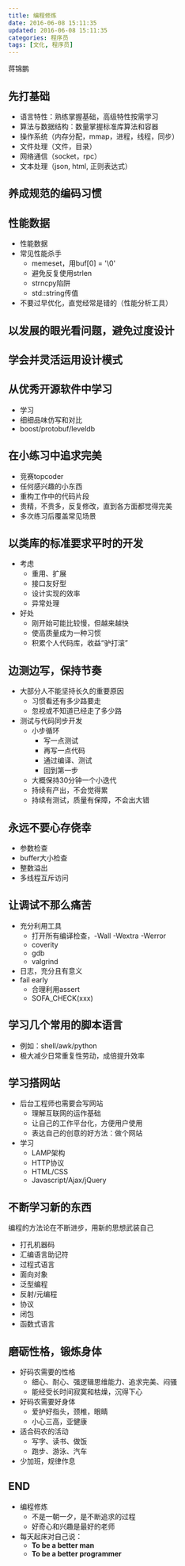 ```yaml
---
title: 编程修炼
date: 2016-06-08 15:11:35
updated: 2016-06-08 15:11:35
categories: 程序员
tags: [文化, 程序员]
---
```


蒋锦鹏

## 先打基础

- 语言特性：熟练掌握基础，高级特性按需学习
- 算法与数据结构：数量掌握标准库算法和容器
- 操作系统（内存分配，mmap，进程，线程，同步）
- 文件处理（文件，目录）
- 网络通信（socket，rpc）
- 文本处理（json, html, 正则表达式）

## 养成规范的编码习惯

## 性能数据

- 性能数据
- 常见性能杀手
    - memeset，用buf[0] = '\0'
    - 避免反复使用strlen
    - strncpy陷阱
    - std::string传值
- 不要过早优化，直觉经常是错的（性能分析工具）

## 以发展的眼光看问题，避免过度设计

## 学会并灵活运用设计模式

## 从优秀开源软件中学习

- 学习
- 细细品味仿写和对比
- boost/protobuf/leveldb

## 在小练习中追求完美

- 竞赛topcoder
- 任何感兴趣的小东西
- 重构工作中的代码片段
- 贵精，不贵多，反复修改，直到各方面都觉得完美
- 多次练习后覆盖常见场景

## 以类库的标准要求平时的开发

- 考虑
    - 重用、扩展
    - 接口友好型
    - 设计实现的效率
    - 异常处理
- 好处
    - 刚开始可能比较慢，但越来越快
    - 使高质量成为一种习惯
    - 积累个人代码库，收益“驴打滚”

## 边测边写，保持节奏

- 大部分人不能坚持长久的重要原因
    - 习惯看还有多少路要走
    - 忽视或不知道已经走了多少路
- 测试与代码同步开发
    - 小步循环
        - 写一点测试
        - 再写一点代码
        - 通过编译、测试
        - 回到第一步
    - 大概保持30分钟一个小迭代
    - 持续有产出，不会觉得累
    - 持续有测试，质量有保障，不会出大错

## 永远不要心存侥幸

- 参数检查
- buffer大小检查
- 整数溢出
- 多线程互斥访问

## 让调试不那么痛苦

- 充分利用工具
    - 打开所有编译检查，-Wall -Wextra -Werror
    - coverity
    - gdb
    - valgrind
- 日志，充分且有意义
- fail early
    - 合理利用assert
    - SOFA_CHECK(xxx)

## 学习几个常用的脚本语言

- 例如：shell/awk/python
- 极大减少日常重复性劳动，成倍提升效率

## 学习搭网站

- 后台工程师也需要会写网站
    - 理解互联网的运作基础
    - 让自己的工作平台化，方便用户使用
    - 表达自己的创意的好方法：做个网站
- 学习
    - LAMP架构
    - HTTP协议
    - HTML/CSS
    - Javascript/Ajax/jQuery

## 不断学习新的东西

编程的方法论在不断进步，用新的思想武装自己

- 打孔机器码
- 汇编语言助记符
- 过程式语言
- 面向对象
- 泛型编程
- 反射/元编程
- 协议
- 闭包
- 函数式语言

## 磨砺性格，锻炼身体

- 好码农需要的性格
    - 细心、耐心、强逻辑思维能力、追求完美、闷骚
    - 能经受长时间寂寞和枯燥，沉得下心
- 好码农需要好身体
    - 爱护好指头，颈椎，眼睛
    - 小心三高，亚健康
- 适合码农的活动
    - 写字、读书、做饭
    - 跑步、游泳、汽车
- 少加班，规律作息

## END

- 编程修炼
    - 不是一朝一夕，是不断追求的过程
    - 好奇心和兴趣是最好的老师
- 每天起床对自己说：
    - **To be a better man**
    - **To be a better programmer**

